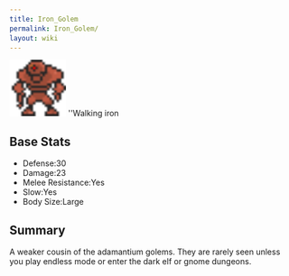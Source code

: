 ```yaml
---
title: Iron_Golem
permalink: Iron_Golem/
layout: wiki
---
```


<img src="iron_golem.png" title="fig:iron_golem.png" alt="iron_golem.png" width="100" />
''Walking iron

Base Stats
----------

-   Defense:30
-   Damage:23
-   Melee Resistance:Yes
-   Slow:Yes
-   Body Size:Large

Summary
-------

A weaker cousin of the adamantium golems. They are rarely seen unless
you play endless mode or enter the dark elf or gnome dungeons.
